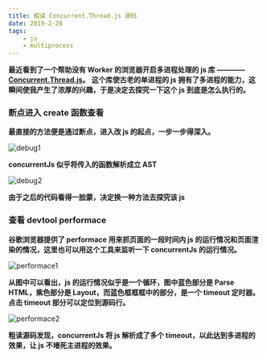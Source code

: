 ```yaml
---
title: 粗读 Concurrent.Thread.js 源码
date: 2019-2-28
tags:
    - js
    - multiprocess
---
```


**最近看到了一个帮助没有 Worker 的浏览器开启多进程处理的 js 库 ———— [Concurrent.Thread.js](https://github.com/HowGraceU/Concurrent.Thread.js)。**
**这个库使古老的单进程的 js 拥有了多进程的能力，这瞬间使我产生了浓厚的兴趣，于是决定去探究一下这个 js 到底是怎么执行的。**

### 断点进入 create 函数查看

**最直接的方法便是通过断点，进入改 js 的起点，一步一步得深入。**

![debug1](../../../../img/concurrent_thread_read/debug1.png)

**concurrentJs 似乎将传入的函数解析成立 AST**

![debug2](../../../../img/concurrent_thread_read/debug2.png)

**由于之后的代码看得一脸蒙，决定换一种方法去探究该 js**

### 查看 devtool performace

**谷歌浏览器提供了 performace 用来抓页面的一段时间内 js 的运行情况和页面渲染的情况，这里也可以用这个工具来监听一下 concurrentJs 的运行情况。**

![performace1](../../../../img/concurrent_thread_read/performace1.png)

**从图中可以看出，js 的运行情况似乎是一个循环，图中蓝色部分是 Parse HTML，紫色部分是 Layout，而蓝色框框框中的部分，是一个 timeout 定时器。**
**点击 timeout 部分可以定位到源码行。**

![performace2](../../../../img/concurrent_thread_read/performace2.png)

**粗读源码发现，concurrentJs 将 js 解析成了多个 timeout，以此达到多进程的效果，让 js 不堵死主进程的效果。**